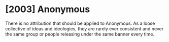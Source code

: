# \[2003\] Anonymous

There is no attribution that should be applied to Anonymous. As a loose collective of ideas and ideologies, they are rarely ever consistent and never the same group or people releasing under the same banner every time.

